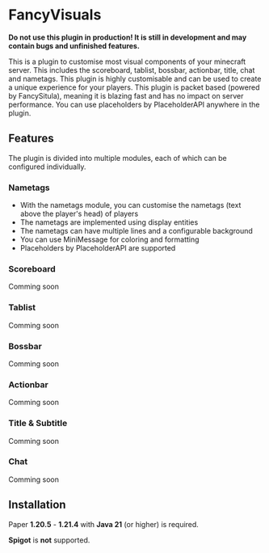 # FancyVisuals

**Do not use this plugin in production! It is still in development and may contain bugs and unfinished features.**

This is a plugin to customise most visual components of your minecraft server. This includes the scoreboard, tablist,
bossbar, actionbar, title, chat and nametags. This plugin is highly customisable and can be used to create a unique
experience for your players.
This plugin is packet based (powered by FancySitula), meaning it is blazing fast and has no impact on server
performance. You can use placeholders by PlaceholderAPI anywhere in the plugin.

## Features

The plugin is divided into multiple modules, each of which can be configured individually.

### Nametags

- With the nametags module, you can customise the nametags (text above the player's head) of players
- The nametags are implemented using display entities
- The nametags can have multiple lines and a configurable background
- You can use MiniMessage for coloring and formatting
- Placeholders by PlaceholderAPI are supported

### Scoreboard

Comming soon

### Tablist

Comming soon

### Bossbar

Comming soon

### Actionbar

Comming soon

### Title & Subtitle

Comming soon

### Chat

Comming soon

## Installation

Paper **1.20.5** - **1.21.4** with **Java 21** (or higher) is required.

**Spigot** is **not** supported.